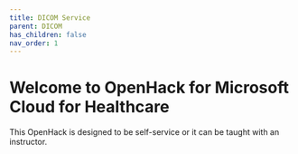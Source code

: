 ```yaml
---
title: DICOM Service
parent: DICOM
has_children: false
nav_order: 1
---
```


# Welcome to OpenHack for Microsoft Cloud for Healthcare
This OpenHack is designed to be self-service or it can be taught with an instructor.   